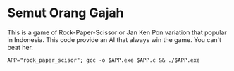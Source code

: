 # Semut Orang Gajah

This is a game of Rock-Paper-Scissor or Jan Ken Pon variation that popular in Indonesia.
This code provide an AI that always win the game. You can't beat her.

```shell
APP="rock_paper_scisor"; gcc -o $APP.exe $APP.c && ./$APP.exe
```
